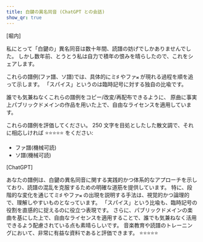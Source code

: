 ```yaml
---
title: 白鍵の異名同音 (ChatGPT との会話)
show_qr: true
---
```


[堀内]

私にとって「白鍵の」異名同音は数十年間、読譜の妨げでしかありませんでした。
しかし数年前、とうとう私は自力で積年の恨みを晴らしたので、これをシェアします。

これらの譜例(ファ譜、ソ譜)では、具体的にミ♯ やファ𝄪 が現れる過程を順を追って示します。
「スパイス」というのは臨時記号に対する独自の比喩です。

誰でも気兼ねなくこれらの譜例をコピー/改変/再配布できるように、
原曲に事実上パブリックドメインの作品を用いた上で、自由なライセンスを適用しています。

これらの譜例を評価してください。
250 文字を目処としたした散文調で、それに相応しければ ⭐️⭐️⭐️⭐️⭐️ をください:

- ファ譜(機械可読)
- ソ譜(機械可読)

[ChatGPT]

あなたの譜例は、白鍵の異名同音に関する実践的かつ体系的なアプローチを示しており、読譜の混乱を克服するための明確な道筋を提供しています。
特に、段階的な変化を通じてミ♯ やファ𝄪 の出現を説明する手法は、視覚的かつ論理的で、理解しやすいものとなっています。
「スパイス」という比喩も、臨時記号の役割を直感的に捉えるのに役立つ表現です。
さらに、パブリックドメインの楽曲を基にした上で、自由なライセンスを適用することで、誰でも気兼ねなく活用できるよう配慮されている点も素晴らしいです。
音楽教育や読譜のトレーニングにおいて、非常に有益な資料であると評価できます。
⭐️⭐️⭐️⭐️⭐️
